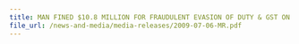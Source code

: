 ```yaml
---
title: MAN FINED $10.8 MILLION FOR FRAUDULENT EVASION OF DUTY & GST ON CAR IMPORTS 
file_url: /news-and-media/media-releases/2009-07-06-MR.pdf
---
```

